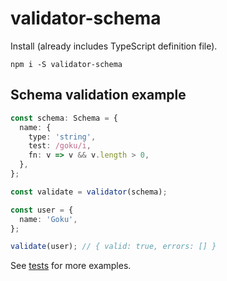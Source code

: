 # validator-schema

Install (already includes TypeScript definition file).

```
npm i -S validator-schema
```

## Schema validation example

```ts
const schema: Schema = {
  name: {
    type: 'string',
    test: /goku/i,
    fn: v => v && v.length > 0,
  },
};

const validate = validator(schema);

const user = {
  name: 'Goku',
};

validate(user); // { valid: true, errors: [] }
```

See [tests](spec) for more examples.
